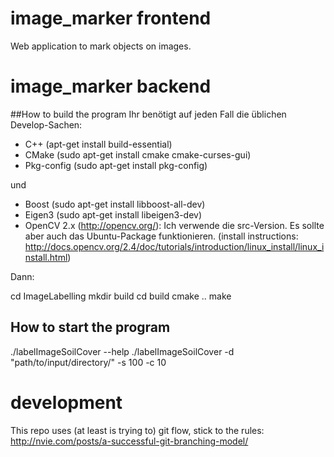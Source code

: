 # image_marker frontend
Web application to mark objects on images.

# image_marker backend
##How to build the program
Ihr benötigt auf jeden Fall die üblichen Develop-Sachen:

- C++ (apt-get install build-essential)
- CMake (sudo apt-get install cmake cmake-curses-gui)
- Pkg-config (sudo apt-get install pkg-config)

und 

- Boost (sudo apt-get install libboost-all-dev)
- Eigen3 (sudo apt-get install libeigen3-dev)
- OpenCV 2.x (http://opencv.org/): Ich verwende die src-Version. Es sollte aber auch das Ubuntu-Package funktionieren.
(install instructions: http://docs.opencv.org/2.4/doc/tutorials/introduction/linux_install/linux_install.html)

Dann:

cd ImageLabelling
mkdir build
cd build
cmake ..
make


## How to start the program
./labelImageSoilCover --help
./labelImageSoilCover -d "path/to/input/directory/" -s 100 -c 10


# development
This repo uses (at least is trying to) git flow, stick to the rules: http://nvie.com/posts/a-successful-git-branching-model/
